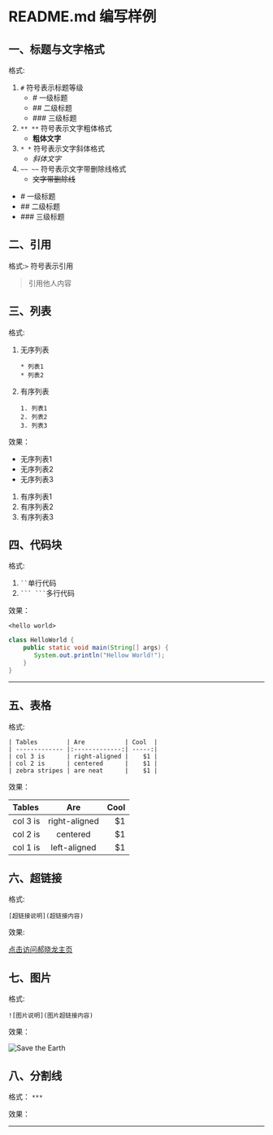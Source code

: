 # README.md 编写样例

## 一、标题与文字格式

格式:

1. `#` 符号表示标题等级
    *  \#   一级标题
    *  \##  二级标题
    *  \### 三级标题
2. `** **` 符号表示文字粗体格式
    * **粗体文字**
3. `* *` 符号表示文字斜体格式
    * *斜体文字*
4. `~~ ~~` 符号表示文字带删除线格式
    * ~~文字带删除线~~

*  \#   一级标题
*  \##  二级标题
*  \### 三级标题

## 二、引用

格式:`>` 符号表示引用

>引用他人内容

## 三、列表

格式:

1. 无序列表

   `* 列表1`  
   `* 列表2`
   
2. 有序列表

   `1. 列表1`  
   `2. 列表2`  
   `3. 列表3`  

效果：

* 无序列表1
* 无序列表2
* 无序列表3

1. 有序列表1 
2. 有序列表2 
3. 有序列表3 


## 四、代码块

格式:
1. ` `` `单行代码
2. ` ``` ``` `多行代码

效果：

`<hello world>`
```JAVA
class HelloWorld {
    public static void main(String[] args) {
       System.out.println("Hellow World!");
    }
}
```
***

## 五、表格

格式:
```
| Tables        | Are           | Cool  |
| ------------- |:-------------:| -----:|
| col 3 is      | right-aligned |    $1 |
| col 2 is      | centered      |    $1 |
| zebra stripes | are neat      |    $1 |
```

效果：

| Tables        | Are           | Cool  |
| :------------ |:-------------:| -----:|
| col 3 is      | right-aligned |    $1 |
| col 2 is      | centered      |    $1 |
| col 1 is      | left-aligned  |    $1 |

## 六、超链接

格式:

`[超链接说明](超链接内容)`

效果:

[点击访问郝晓龙主页](http://www.haoxiaolong.cn)

## 七、图片

格式:

`![图片说明](图片超链接内容)`

效果：

![Save the Earth](http://pic44.photophoto.cn/20170720/1132114040018480_b.jpg)

## 八、分割线

格式： `***`

效果：
***
